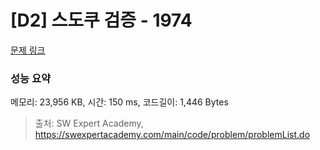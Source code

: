 # [D2] 스도쿠 검증 - 1974 

[문제 링크](https://swexpertacademy.com/main/code/problem/problemDetail.do?contestProbId=AV5Psz16AYEDFAUq) 

### 성능 요약

메모리: 23,956 KB, 시간: 150 ms, 코드길이: 1,446 Bytes



> 출처: SW Expert Academy, https://swexpertacademy.com/main/code/problem/problemList.do